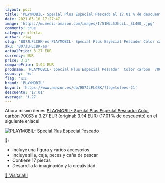 ```yaml
---
layout: post
title: 'PLAYMOBIL- Special Plus Especial Pescado al 17.01 % de descuento'
date: 2021-03-10 17:27:47
image: 'https://m.media-amazon.com/images/I/51MiL5JhciL._SL400_.jpg'
comments: true
category: ofertas
author: ring
slug: 'B07JLFLCBK-es PLAYMOBIL- Special Plus Especial Pescador Color carbón 70063'
sku: 'B07JLFLCBK-es'
actualPrice: 3.27 EUR
currency: EUR
price: 3.27
comparePrice: 3.94 EUR
prodname: 'PLAYMOBIL- Special Plus Especial Pescador  Color carbón  70063 '
country: 'es'
flag: '🇪🇸'
brand: 'PLAYMOBIL'
buyurl: 'https://www.amazon.es/dp/B07JLFLCBK/?tag=tolees-21'
descuento: '17.01'
average: '3.27'
---
```


Ahora mismo tienes [PLAYMOBIL- Special Plus Especial Pescador  Color carbón  70063 ](https://www.amazon.es/dp/B07JLFLCBK/?tag=tolees-21) a 3.27 EUR (original: 3.94 EUR) (17.01 %  de descuento) en el siguiente enlace!

[![PLAYMOBIL- Special Plus Especial Pescado](https://m.media-amazon.com/images/I/51MiL5JhciL._SL400_.jpg)](https://www.amazon.es/dp/B07JLFLCBK/?tag=tolees-21)

🔎:

- Incluye una figura y varios accesorios
- Incluye silla, caja, peces y caña de pescar
- Contiene 17 piezas
- Desarrolla la imaginación y la creatividad

[🛒 Visítala!!!](https://www.amazon.es/dp/B07JLFLCBK/?tag=tolees-21)
